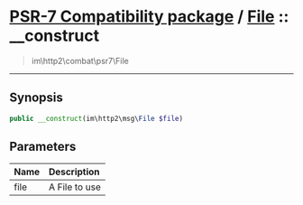 # [PSR-7 Compatibility package](combat.md) / [File](combat-File.md) :: __construct
 > im\http2\combat\psr7\File
____

## Synopsis
```php
public __construct(im\http2\msg\File $file)
```

## Parameters
| Name | Description |
| :--- | :---------- |
| file | A File to use |
